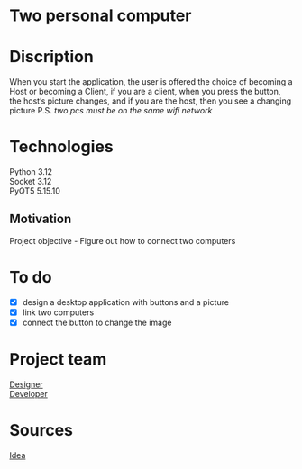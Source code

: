 # Two personal computer

# Discription 
When you start the application, the user is offered the choice of becoming a Host or becoming a Client, if you are a client, when you press the button, the host’s picture changes, and if you are the host, then you see a changing picture
P.S. *two pcs must be on the same wifi network*

# Technologies
Python 3.12  
Socket 3.12  
PyQT5 5.15.10

## Motivation
Project objective - Figure out how to connect two computers

# To do
- [x] design a desktop application with buttons and a picture
- [x] link two computers
- [x] connect the button to change the image

# Project team
[Designer](https://github.com/abbeswrld)  
[Developer](https://github.com/yshelev)

# Sources
[Idea](https://metanit.com/python/network/1.2.php)





